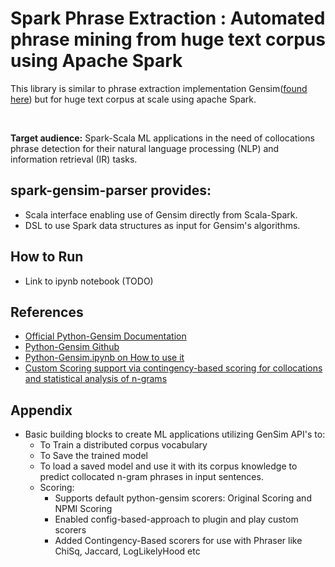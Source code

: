 
# Spark Phrase Extraction : Automated phrase mining from huge text corpus using Apache Spark

This library is similar to phrase extraction implementation Gensim([found here](https://github.com/RaRe-Technologies/gensim)) but for huge text corpus at scale using apache Spark. 

<br/>


**Target audience:** Spark-Scala ML applications in the need of collocations phrase detection for their natural language processing (NLP) and information retrieval (IR) tasks.
<br/>

## spark-gensim-parser provides:

- Scala interface enabling use of Gensim directly from Scala-Spark.
- DSL to use Spark data structures as input for Gensim's algorithms.

## How to Run
- Link to ipynb notebook (TODO)

## References
- [Official Python-Gensim Documentation](https://radimrehurek.com/gensim/models/phrases.html)
- [Python-Gensim Github](https://github.com/RaRe-Technologies/gensim)
- [Python-Gensim.ipynb on How to use it](https://github.com/jdwittenauer/ipython-notebooks/blob/master/notebooks/libraries/Gensim.ipynb)
- [Custom Scoring support via contingency-based scoring for collocations and statistical analysis of n-grams](http://dspace.uib.no/bitstream/handle/1956/11033/lyse-andersen-mwe-final.pdf?sequence=1&isAllowed=y)

## Appendix
- Basic building blocks to create ML applications utilizing GenSim API's to:
  - To Train a distributed corpus vocabulary
  - To Save the trained model
  - To load a saved model and use it with its corpus knowledge to predict collocated n-gram phrases in input sentences.
  - Scoring:
    - Supports default python-gensim scorers: Original Scoring and NPMI Scoring
    - Enabled config-based-approach to plugin and play custom scorers
    - Added Contingency-Based scorers for use with Phraser like ChiSq, Jaccard, LogLikelyHood etc
